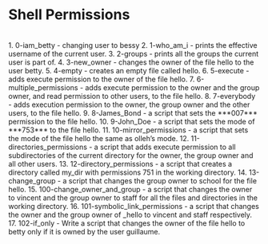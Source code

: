 # Shell Permissions 
<br> 
1. 0-iam_betty - changing user to bessy
2. 1-who_am_i - prints the effective username of the current user.
3. 2-groups -  prints all the groups the current user is part of.
4. 3-new_owner - changes the owner of the file hello to the user betty.
5. 4-empty -  creates an empty file called hello.
6. 5-execute - adds execute permission to the owner of the file hello.
7. 6-multiple_permissions -  adds execute permission to the owner and the group owner, and read permission to other users, to the file hello.
8. 7-everybody - adds execution permission to the owner, the group owner and the other users, to the file hello.
9. 8-James_Bond -  a script that sets the ***007*** permission to the file hello.
10. 9-John_Doe -  a script that sets the mode of ***753*** to  the file hello.
11. 10-mirror_permissions - a script that sets the mode of the file hello the same as olleh’s mode.
12. 11-directories_permissions - a script that adds execute permission to all subdirectories of the current directory for the owner, the group owner and all other users.
13. 12-directory_permissions - a script that creates a directory called my_dir with permissions 751 in the working directory.
14. 13-change_group - a script that changes the group owner to school for the file hello.
15. 100-change_owner_and_group - a script that changes the owner to vincent and the group owner to staff for all the files and directories in the working directory.
16. 101-symbolic_link_permissions - a script that changes the owner and the group owner of _hello to vincent and staff respectively.
17. 102-if_only - Write a script that changes the owner of the file hello to betty only if it is owned by the user guillaume.
